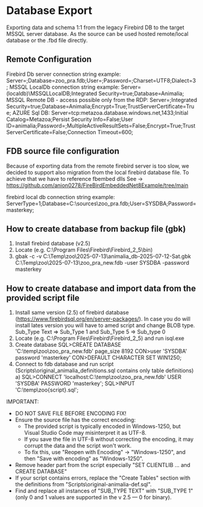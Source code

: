 ﻿
# Database Export

Exporting data and schema 1:1 from the legacy Firebird DB to the target MSSQL server database. As the source can be used hosted remote/local database or the .fbd file directly.


## Remote Configuration

Firebird Db server connection string example: Server=;Database=zoo_pra.fdb;User=;Password=;Charset=UTF8;Dialect=3;
MSSQL LocalDb connection string example: Server=(localdb)\\MSSQLLocalDB;Integrated Security=true;Database=Animalia;
MSSQL Remote DB - access possible only from the RDP: Server=;Integrated Security=true;Database=Animalia;Encrypt=True;TrustServerCertificate=True;
AZURE Sql DB: Server=tcp:metazoa.database.windows.net,1433;Initial Catalog=Metazoa;Persist Security Info=False;User ID=animalia;Password=;MultipleActiveResultSets=False;Encrypt=True;TrustServerCertificate=False;Connection Timeout=600;


## FDB source file configuration

Because of exporting data from the remote firebird server is too slow, we decided to support also migration from the local firebird database file. To achieve that we have to reference fbembed dlls See -> https://github.com/anion0278/FireBirdEmbeddedNet8Example/tree/main

firebird local db connection string example: ServerType=1;Database=C:\\sources\\zoo_pra.fdb;User=SYSDBA;Password=masterkey;


## How to create database from backup file (gbk)

1. Install firebird database (v2.5)
2. Locate (e.g. C:\Program Files\Firebird\Firebird_2_5\bin)
3. gbak -c -v C:\Temp\zoo\2025-07-13\animalia_db-2025-07-12-Sat.gbk  C:\Temp\zoo\2025-07-13\zoo_pra_new.fdb -user SYSDBA -password masterkey


## How to create database and import data from the provided script file

1. Install same version (2.5) of firebird database (https://www.firebirdsql.org/en/server-packages/). In case you do will install lates version you will have to amed script and change BLOB type. Sub_Type Text => Sub_Type 1 and Sub_Type 5 => Sub_type 0
2. Locate (e.g. C:\Program Files\Firebird\Firebird_2_5) and run isql.exe
3. Create database
      SQL>CREATE DATABASE 'C:\temp\zoo\zoo_pra_new.fdb' page_size 8192
      CON>user 'SYSDBA' password 'masterkey'
      CON>DEFAULT CHARACTER SET WIN1250;
4. Connect to fdb database and run script (Scripts\original_animalia_definitions.sql contains only table definitions)
  a)  SQL>CONNECT 'localhost:C:\temp\zoo\zoo_pra_new.fdb' USER 'SYSDBA' PASSWORD 'masterkey';
      SQL>INPUT 'C:\temp\zoo\{script}.sql';

IMPORTANT:
- DO NOT SAVE FILE BEFORE ENCODING FIX!
- Ensure the source file has the correct encoding:
  - The provided script is typically encoded in Windows-1250, but Visual Studio Code may misinterpret it as UTF-8.
  - If you save the file in UTF-8 without correcting the encoding, it may corrupt the data and the script won't work.
  - To fix this, use "Reopen with Encoding" → "Windows-1250", and then "Save with encoding" as "Windows-1250".
- Remove header part from the script especially "SET CLIENTLIB ... and CREATE DATABASE"
- If your script contains errors, replace the "Create Tables" section with the definitions from "Scripts\original-animalia-def.sql".
- Find and replace all instances of "SUB_TYPE TEXT" with "SUB_TYPE 1" (only 0 and 1 values are supported in the v 2.5 — 0 for binary).
